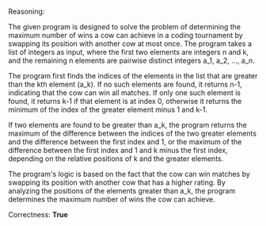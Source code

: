Reasoning:

The given program is designed to solve the problem of determining the maximum number of wins a cow can achieve in a coding tournament by swapping its position with another cow at most once. The program takes a list of integers as input, where the first two elements are integers n and k, and the remaining n elements are pairwise distinct integers a_1, a_2, ..., a_n.

The program first finds the indices of the elements in the list that are greater than the kth element (a_k). If no such elements are found, it returns n-1, indicating that the cow can win all matches. If only one such element is found, it returns k-1 if that element is at index 0, otherwise it returns the minimum of the index of the greater element minus 1 and k-1.

If two elements are found to be greater than a_k, the program returns the maximum of the difference between the indices of the two greater elements and the difference between the first index and 1, or the maximum of the difference between the first index and 1 and k minus the first index, depending on the relative positions of k and the greater elements.

The program's logic is based on the fact that the cow can win matches by swapping its position with another cow that has a higher rating. By analyzing the positions of the elements greater than a_k, the program determines the maximum number of wins the cow can achieve.

Correctness: **True**